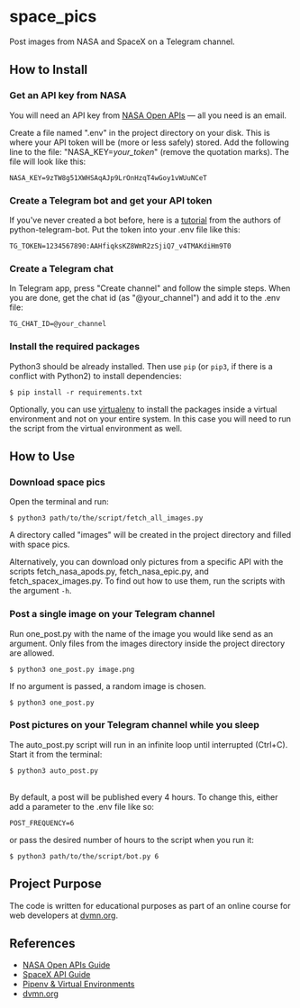 # space_pics
Post images from NASA and SpaceX on a Telegram channel.

## How to Install

### Get an API key from NASA
You will need an API key from [NASA Open APIs](https://api.nasa.gov/) &mdash; all you need is an email.

Create a file named ".env" in the project directory on your disk. This is where your API token
will be (more or less safely) stored. Add the following line to the file:
"NASA_KEY=_your_token_" (remove the quotation marks). The file will look like this:
```
NASA_KEY=9zTW8g51XWHSAqAJp9LrOnHzqT4wGoy1vWUuNCeT
```

### Create a Telegram bot and get your API token
If you've never created a bot before, here is a 
[tutorial](https://github.com/python-telegram-bot/v13.x-wiki/wiki/Introduction-to-the-API) 
from the authors of python-telegram-bot.
Put the token into your .env file like this:
```
TG_TOKEN=1234567890:AAHfiqksKZ8WmR2zSjiQ7_v4TMAKdiHm9T0
```

### Create a Telegram chat
In Telegram app, press "Create channel" and follow the simple steps.
When you are done, get the chat id (as "@your_channel") and add it to the .env file:
```
TG_CHAT_ID=@your_channel
```

### Install the required packages
Python3 should be already installed. 
Then use `pip` (or `pip3`, if there is a conflict with Python2) to install dependencies:
```console
$ pip install -r requirements.txt
```
Optionally, you can use [virtualenv](https://docs.python-guide.org/dev/virtualenvs/#lower-level-virtualenv) 
to install the packages inside a virtual environment and not on your entire system. 
In this case you will need to run the script from the virtual environment as well.

## How to Use

### Download space pics
Open the terminal and run:
```console
$ python3 path/to/the/script/fetch_all_images.py
```
A directory called "images" will be created in the project directory and filled with space pics.

Alternatively, you can download only pictures from a specific API with the scripts fetch_nasa_apods.py,
fetch_nasa_epic.py, and fetch_spacex_images.py. To find out how to use them, run the scripts with the argument `-h`. 

### Post a single image on your Telegram channel
Run one_post.py with the name of the image you would like send as an argument. 
Only files from the images directory inside the project directory are allowed.
```console
$ python3 one_post.py image.png
```
If no argument is passed, a random image is chosen.
```console
$ python3 one_post.py
```
### Post pictures on your Telegram channel while you sleep
The auto_post.py script will run in an infinite loop until interrupted (Ctrl+C). Start it from the terminal:
```console
$ python3 auto_post.py
```
\
By default, a post will be published every 4 hours. To change this, either add a parameter to 
the .env file like so:
```
POST_FREQUENCY=6
```
or pass the desired number of hours to the script when you run it:
```console
$ python3 path/to/the/script/bot.py 6
```

## Project Purpose

The code is written for educational purposes as part of 
an online course for web developers at [dvmn.org](https://dvmn.org/).

## References
- [NASA Open APIs Guide](https://dev.bitly.com/get_started.html)
- [SpaceX API Guide](https://github.com/r-spacex/SpaceX-API)
- [Pipenv & Virtual Environments](https://docs.python-guide.org/dev/virtualenvs/)
- [dvmn.org](https://dvmn.org/)
